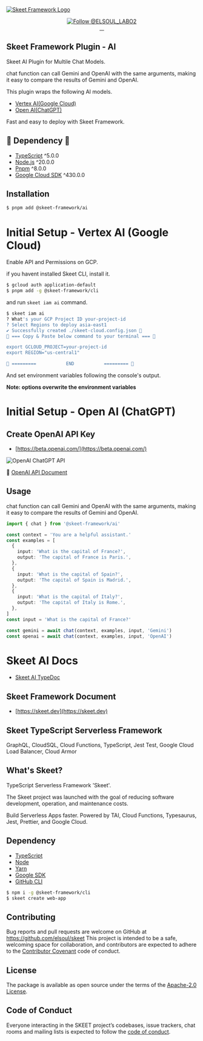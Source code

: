 <a href="https://skeet.dev">
  <img src="https://user-images.githubusercontent.com/20677823/221215449-93a7b5a8-5f33-4da8-9dd4-d0713db0a280.png" alt="Skeet Framework Logo">
</a>
<p align="center">
  <a href="https://twitter.com/intent/follow?screen_name=SkeetDev">
    <img src="https://img.shields.io/twitter/follow/ELSOUL_LABO2.svg?label=Follow%20@ELSOUL_LABO2" alt="Follow @ELSOUL_LABO2" />
  </a>
  <br/>

  <a aria-label="npm version" href="https://www.npmjs.com/package/@skeet-framework/ai">
    <img alt="" src="https://badgen.net/npm/v/@skeet-framework/ai">
  </a>
  <a aria-label="Downloads Number" href="https://www.npmjs.com/package/@skeet-framework/ai">
    <img alt="" src="https://badgen.net/npm/dt/@skeet-framework/ai">
  </a>
  <a aria-label="License" href="https://github.com/elsoul/skeet-ai/blob/master/LICENSE.txt">
    <img alt="" src="https://badgen.net/badge/license/Apache/blue">
  </a>
    <a aria-label="Code of Conduct" href="https://github.com/elsoul/skeet-ai/blob/master/CODE_OF_CONDUCT.md">
    <img alt="" src="https://img.shields.io/badge/Contributor%20Covenant-2.1-4baaaa.svg">
  </a>
</p>

## Skeet Framework Plugin - AI

Skeet AI Plugin for Multile Chat Models.

chat function can call Gemini and OpenAI with the same arguments, making it easy to compare the results of Gemini and OpenAI.

This plugin wraps the following AI models.

- [Vertex AI(Google Cloud)](https://cloud.google.com/vertex-ai/)
- [Open AI(ChatGPT)](https://openai.com/)

Fast and easy to deploy with Skeet Framework.

## 🧪 Dependency 🧪

- [TypeScript](https://www.typescriptlang.org/) ^5.0.0
- [Node.js](https://nodejs.org/ja/) ^20.0.0
- [Pnpm](https://pnpm.io/) ^8.0.0
- [Google Cloud SDK](https://cloud.google.com/sdk/docs/install) ^430.0.0

## Installation

```bash
$ pnpm add @skeet-framework/ai
```

# Initial Setup - Vertex AI (Google Cloud)

Enable API and Permissions on GCP.

if you havent installed Skeet CLI, install it.

```bash
$ gcloud auth application-default
$ pnpm add -g @skeet-framework/cli
```

and run `skeet iam ai` command.

```bash
$ skeet iam ai
? What's your GCP Project ID your-project-id
? Select Regions to deploy asia-east1
✔ Successfully created ./skeet-cloud.config.json 🎉
🚸 === Copy & Paste below command to your terminal === 🚸

export GCLOUD_PROJECT=your-project-id
export REGION="us-central1"

🚸 =========           END           ========= 🚸
```

And set environment variables following the console's output.

**Note: options overwrite the environment variables**

# Initial Setup - Open AI (ChatGPT)

## Create OpenAI API Key

- [https://beta.openai.com/](https://beta.openai.com/)

![OpenAI ChatGPT API](https://storage.googleapis.com/skeet-assets/imgs/backend/openai-api-key.png)

📕 [OpenAI API Document](https://platform.openai.com/docs/introduction)

## Usage

chat function can call Gemini and OpenAI with the same arguments, making it easy to compare the results of Gemini and OpenAI.

```ts
import { chat } from '@skeet-framework/ai'

const context = 'You are a helpful assistant.'
const examples = [
  {
    input: 'What is the capital of France?',
    output: 'The capital of France is Paris.',
  },
  {
    input: 'What is the capital of Spain?',
    output: 'The capital of Spain is Madrid.',
  },
  {
    input: 'What is the capital of Italy?',
    output: 'The capital of Italy is Rome.',
  },
]
const input = 'What is the capital of France?'

const gemini = await chat(context, examples, input, 'Gemini')
const openai = await chat(context, examples, input, 'OpenAI')
```

# Skeet AI Docs

- [Skeet AI TypeDoc](https://elsoul.github.io/skeet-ai/)

## Skeet Framework Document

- [https://skeet.dev](https://skeet.dev)

## Skeet TypeScript Serverless Framework

GraphQL, CloudSQL, Cloud Functions, TypeScript, Jest Test, Google Cloud Load Balancer, Cloud Armor

## What's Skeet?

TypeScript Serverless Framework 'Skeet'.

The Skeet project was launched with the goal of reducing software development, operation, and maintenance costs.

Build Serverless Apps faster.
Powered by TAI, Cloud Functions, Typesaurus, Jest, Prettier, and Google Cloud.

## Dependency

- [TypeScript](https://www.typescriptlang.org/)
- [Node](https://nodejs.org/)
- [Yarn](https://yarnpkg.com/)
- [Google SDK](https://cloud.google.com/sdk/docs)
- [GitHub CLI](https://cli.github.com/)

```bash
$ npm i -g @skeet-framework/cli
$ skeet create web-app
```

## Contributing

Bug reports and pull requests are welcome on GitHub at https://github.com/elsoul/skeet This project is intended to be a safe, welcoming space for collaboration, and contributors are expected to adhere to the [Contributor Covenant](http://contributor-covenant.org) code of conduct.

## License

The package is available as open source under the terms of the [Apache-2.0 License](https://www.apache.org/licenses/LICENSE-2.0).

## Code of Conduct

Everyone interacting in the SKEET project’s codebases, issue trackers, chat rooms and mailing lists is expected to follow the [code of conduct](https://github.com/elsoul/skeet-cli/blob/master/CODE_OF_CONDUCT.md).
